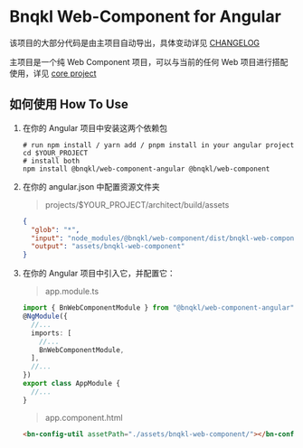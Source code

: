 # Bnqkl Web-Component for Angular

该项目的大部分代码是由主项目自动导出，具体变动详见 [CHANGELOG]('./CHANGELOG.md')

主项目是一个纯 Web Component 项目，可以与当前的任何 Web 项目进行搭配使用，详见 [core project]('../core/README.md')

## 如何使用 How To Use

1. 在你的 Angular 项目中安装这两个依赖包

   ```shell
   # run npm install / yarn add / pnpm install in your angular project
   cd $YOUR_PROJECT
   # install both
   npm install @bnqkl/web-component-angular @bnqkl/web-component
   ```

1. 在你的 angular.json 中配置资源文件夹

   > projects/$YOUR_PROJECT/architect/build/assets

   ```json
   {
     "glob": "*",
     "input": "node_modules/@bnqkl/web-component/dist/bnqkl-web-component/assets",
     "output": "assets/bnqkl-web-component"
   }
   ```

1. 在你的 Angular 项目中引入它，并配置它：

   > app.module.ts

   ```ts
   import { BnWebComponentModule } from "@bnqkl/web-component-angular";
   @NgModule({
     //...
     imports: [
       //...
       BnWebComponentModule,
     ],
     //...
   })
   export class AppModule {
     //...
   }
   ```

   > app.component.html

   ```html
   <bn-config-util assetPath="./assets/bnqkl-web-component/"></bn-config-util>
   ```
